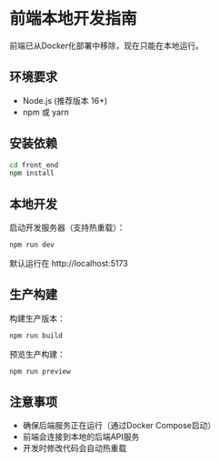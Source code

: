 # 前端本地开发指南

前端已从Docker化部署中移除，现在只能在本地运行。

## 环境要求

- Node.js (推荐版本 16+)
- npm 或 yarn

## 安装依赖

```bash
cd front_end
npm install
```

## 本地开发

启动开发服务器（支持热重载）：

```bash
npm run dev
```

默认运行在 http://localhost:5173

## 生产构建

构建生产版本：

```bash
npm run build
```

预览生产构建：

```bash
npm run preview
```

## 注意事项

- 确保后端服务正在运行（通过Docker Compose启动）
- 前端会连接到本地的后端API服务
- 开发时修改代码会自动热重载